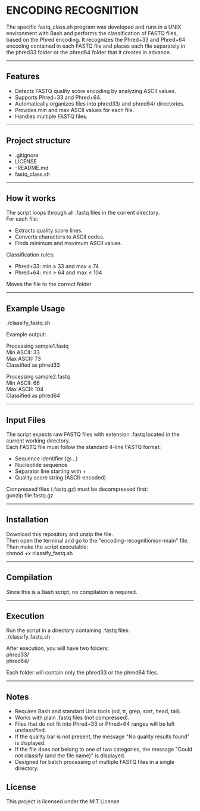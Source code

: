 # ENCODING RECOGNITION

The specific fastq_class.sh program was developed and runs in a UNIX environment with Bash and performs the classification of FASTQ files,
based on the Phred encoding.
It recognizes the Phred+33 and Phred+64 encoding contained in each FASTQ file
and places each file separately in the phred33 folder or the phred64 folder that it creates in advance.

---

## Features

- Detects FASTQ quality score encoding by analyzing ASCII values.
- Supports Phred+33 and Phred+64.
- Automatically organizes files into phred33/ and phred64/ directories.
- Provides min and max ASCII values for each file.
- Handles multiple FASTQ files.

---

## Project structure

- .gitignore
- LICENSE
- -README.md
- fastq_class.sh

---

## How it works

The script loops through all .fastq files in the current directory.<br>
For each file:
- Extracts quality score lines.
- Converts characters to ASCII codes.
- Finds minimum and maximum ASCII values.</p>

Classification rules:<br>
- Phred+33: min ≥ 33 and max ≤ 74
- Phred+64: min ≥ 64 and max ≤ 104</p>

Moves the file to the correct folder

---

## Example Usage

./classify_fastq.sh

Example output:</p>

Processing sample1.fastq<br>
Min ASCII: 33<br>
Max ASCII: 73<br>
Classified as phred33</p>

Processing sample2.fastq<br>
Min ASCII: 66<br>
Max ASCII: 104<br>
Classified as phred64</p>

---

## Input Files

The script expects raw FASTQ files with extension .fastq located in the current working directory.<br>
Each FASTQ file must follow the standard 4-line FASTQ format:
- Sequence identifier (@...)
- Nucleotide sequence
- Separator line starting with +
- Quality score string (ASCII-encoded)</p>

Compressed files (.fastq.gz) must be decompressed first:<br>
gunzip file.fastq.gz

---

## Installation

Download this repository and unzip the file.<br>
Then open the terminal and go to the "encoding-recognitionion-main" file.<br>
Then make the script executable:<br>
chmod +x classify_fastq.sh

---

## Compilation

Since this is a Bash script, no compilation is required.<br>

---

## Execution

Run the script in a directory containing .fastq files:<br>
./classify_fastq.sh

After execution, you will have two folders:<br>
phred33/<br>
phred64/<br>

Each folder will contain only the phred33 or the phred64 files.

---

## Notes

- Requires Bash and standard Unix tools (od, tr, grep, sort, head, tail).
- Works with plain .fastq files (not compressed).
- Files that do not fit into Phred+33 or Phred+64 ranges will be left unclassified.
- If the quality bar is not present, the message "No quality results found" is displayed.
- If the file does not belong to one of two categories, the message "Could not classify (and the file name)" is displayed.
- Designed for batch processing of multiple FASTQ files in a single directory.

## License

This project is licensed under the ΜΙΤ License
